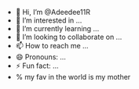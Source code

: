 - 👋 Hi, I’m @Adeedee11R
- 👀 I’m interested in ...
- 🌱 I’m currently learning ...
- 💞️ I’m looking to collaborate on ...
- 📫 How to reach me ...
- 😄 Pronouns: ...
- ⚡ Fun fact: ...
-  % my fav in the world is my mother
  
<!---
Adeedee11R/Adeedee11R is a ✨ special ✨ repository because its `README.md` (this file) appears on your GitHub profile.
You can click the Preview link to take a look at your changes.
--->
